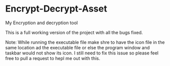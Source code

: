 # Encrypt-Decrypt-Asset
My Encryption and decryption tool

This is a full working version of the project with all the bugs fixed.

Note: While running the executable file make shre to have the icon file in the same location ad the executable file or else the program window and taskbar would not show its icon. I still need to fix this issue so please feel free to pull a request to hepl me out with this.

